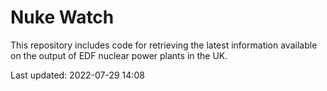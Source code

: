 # Nuke Watch

This repository includes code for retrieving the latest information available on the output of EDF nuclear power plants in the UK.

Last updated: 2022-07-29 14:08